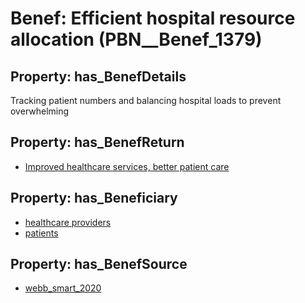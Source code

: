 # Benef: __Efficient hospital resource allocation__ (PBN__Benef_1379)

## Property: has_BenefDetails

Tracking patient numbers and balancing hospital loads to prevent overwhelming

## Property: has_BenefReturn

* [Improved healthcare services, better patient care](../BenefReturn/PBN__BenefReturn_1566)

## Property: has_Beneficiary

* [healthcare providers](../Stakeholder/PBN__Stakeholder_121)
* [patients](../Stakeholder/PBN__Stakeholder_31)

## Property: has_BenefSource

* [webb_smart_2020](../Article/PBN__Article_294)

